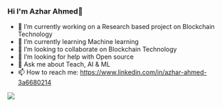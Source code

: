 ### Hi  I'm Azhar Ahmed👋


- 🔭 I’m currently working on a Research based project on Blockchain Technology
- 🌱 I’m currently learning Machine learning
- 👯 I’m looking to collaborate on Blockchain Technology
- 🤔 I’m looking for help with Open source
- 💬 Ask me about Teach, AI & ML
- 📫 How to reach me: https://www.linkedin.com/in/azhar-ahmed-3a6680214
<img src = "https://github-readme-stats.vercel.app/api?username=Azhar31545&&show_icons=true&title_color=ffffff&icon_color=bb2acf&text_color=daf7dc&bg_color=151515">
